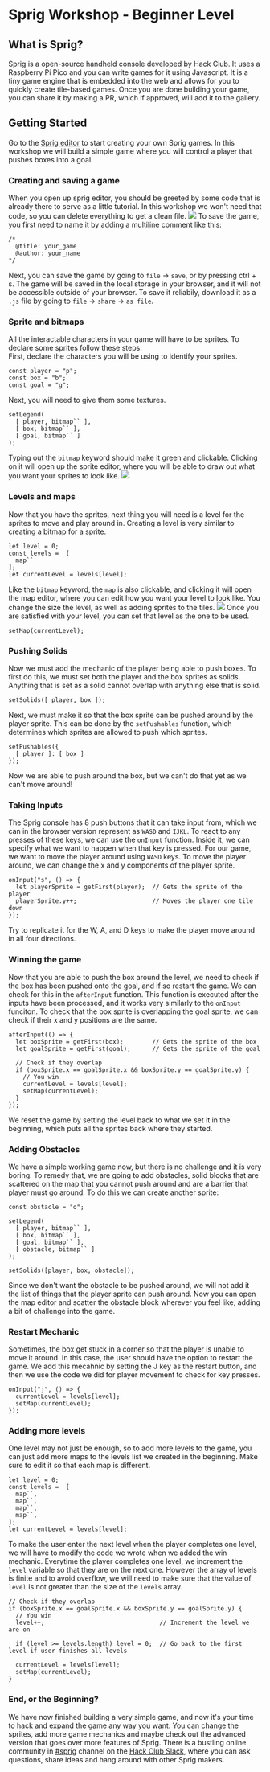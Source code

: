 # Sprig Workshop - Beginner Level

## What is Sprig?
Sprig is a open-source handheld console developed by Hack Club. It uses a Raspberry Pi Pico and you can write games for it using Javascript. It is a tiny game engine that is embedded into the web and allows for you to quickly create tile-based games. Once you are done building your game, you can share it by making a PR, which if approved, will add it to the gallery.

## Getting Started
Go to the [Sprig editor](https://editor.sprig.hackclub.com/) to start creating your own Sprig games. In this workshop we will build a simple game where you will control a player that pushes boxes into a goal.

### Creating and saving a game
When you open up sprig editor, you should be greeted by some code that is already there to serve as a little tutorial. In this workshop we won't need that code, so you can delete everything to get a clean file.
![](image.png)
To save the game, you first need to name it by adding a multiline comment like this:
```
/*
  @title: your_game
  @author: your_name
*/
```
Next, you can save the game by going to `file` -> `save`, or by pressing ctrl + s. The game will be saved in the local storage in your browser, and it will not be accessible outside of your browser. To save it reliabily, download it as a `.js` file by going to `file` -> `share` -> `as file`.

### Sprite and bitmaps
All the interactable characters in your game will have to be sprites. To declare some sprites follow these steps:  
First, declare the characters you will be using to identify your sprites.
```
const player = "p";
const box = "b";
const goal = "g";
```
Next, you will need to give them some textures.
```
setLegend(
  [ player, bitmap`` ],
  [ box, bitmap`` ],
  [ goal, bitmap`` ]
);
```
Typing out the `bitmap` keyword should make it green and clickable. Clicking on it will open up the sprite editor, where you will be able to draw out what you want your sprites to look like.
![](sprite-editor.png)

### Levels and maps
Now that you have the sprites, next thing you will need is a level for the sprites to move and play around in. Creating a level is very similar to creating a bitmap for a sprite.
```
let level = 0;
const levels =  [
  map``
];
let currentLevel = levels[level];
```
Like the `bitmap` keyword, the `map` is also clickable, and clicking it will open the map editor, where you can edit how you want your level to look like. You change the size the level, as well as adding sprites to the tiles.
![](map-editor.png)
Once you are satisfied with your level, you can set that level as the one to be used.
```
setMap(currentLevel);
```

### Pushing Solids
Now we must add the mechanic of the player being able to push boxes. To first do this, we must set both the player and the box sprites as solids. Anything that is set as a solid cannot overlap with anything else that is solid.
```
setSolids([ player, box ]);
```
Next, we must make it so that the box sprite can be pushed around by the player sprite. This can be done by the `setPushables` function, which determines which sprites are allowed to push which sprites.
```
setPushables({
  [ player ]: [ box ]
});
```
Now we are able to push around the box, but we can't do that yet as we can't move around!

### Taking Inputs
The Sprig console has 8 push buttons that it can take input from, which we can in the browser version represent as `WASD` and `IJKL`. To react to any presses of these keys, we can use the `onInput` function. Inside it, we can specify what we want to happen when that key is pressed. For our game, we want to move the player around using `WASD` keys. To move the player around, we can change the x and y components of the player sprite.
```
onInput("s", () => {
  let playerSprite = getFirst(player);  // Gets the sprite of the player
  playerSprite.y++;                     // Moves the player one tile down
});
```
Try to replicate it for the W, A, and D keys to make the player move around in all four directions.

### Winning the game
Now that you are able to push the box around the level, we need to check if the box has been pushed onto the goal, and if so restart the game. We can check for this in the `afterInput` function. This function is executed after the inputs have been processed, and it works very similarly to the `onInput` funciton. To check that the box sprite is overlapping the goal sprite, we can check if their x and y positions are the same.
```
afterInput(() => {
  let boxSprite = getFirst(box);        // Gets the sprite of the box
  let goalSprite = getFirst(goal);      // Gets the sprite of the goal
  
  // Check if they overlap
  if (boxSprite.x == goalSprite.x && boxSprite.y == goalSprite.y) {
    // You win
    currentLevel = levels[level];
    setMap(currentLevel);
  }
});
```
We reset the game by setting the level back to what we set it in the beginning, which puts all the sprites back where they started.

### Adding Obstacles
We have a simple working game now, but there is no challenge and it is very boring. To remedy that, we are going to add obstacles, solid blocks that are scattered on the map that you cannot push around and are a barrier that player must go around. To do this we can create another sprite:
```
const obstacle = "o";

setLegend(
  [ player, bitmap`` ],
  [ box, bitmap`` ],
  [ goal, bitmap`` ],
  [ obstacle, bitmap`` ]
);

setSolids([player, box, obstacle]);
```
Since we don't want the obstacle to be pushed around, we will not add it the list of things that the player sprite can push around. Now you can open the map editor and scatter the obstacle block wherever you feel like, adding a bit of challenge into the game.

### Restart Mechanic
Sometimes, the box get stuck in a corner so that the player is unable to move it around. In this case, the user should have the option to restart the game. We add this mecahnic by setting the J key as the restart button, and then we use the code we did for player movement to check for key presses.
```
onInput("j", () => {
  currentLevel = levels[level];
  setMap(currentLevel);
});
```

### Adding more levels
One level may not just be enough, so to add more levels to the game, you can just add more maps to the levels list we created in the beginning. Make sure to edit it so that each map is different.
```
let level = 0;
const levels =  [
  map``,
  map``,
  map``,
  map``,
];
let currentLevel = levels[level];
```
To make the user enter the next level when the player completes one level, we will have to modify the code we wrote when we added the win mechanic. Everytime the player completes one level, we increment the `level` variable so that they are on the next one. However the array of levels is finite and to avoid overflow, we will need to make sure that the value of `level` is not greater than the size of the `levels` array.
```
// Check if they overlap
if (boxSprite.x == goalSprite.x && boxSprite.y == goalSprite.y) {
  // You win
  level++;                                // Increment the level we are on

  if (level >= levels.length) level = 0;  // Go back to the first level if user finishes all levels

  currentLevel = levels[level];
  setMap(currentLevel);
}
```

### End, or the Beginning?
We have now finished building a very simple game, and now it's your time to hack and expand the game any way you want. You can change the sprites, add more game mechanics and maybe check out the advanced version that goes over more features of Sprig. There is a bustling online community in [#sprig](https://hackclub.slack.com/archives/C02UN35M7LG) channel on the [Hack Club Slack](https://hackclub.com/slack), where you can ask questions, share ideas and hang around with other Sprig makers.
